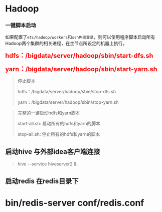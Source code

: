 # Hadoop
### 一键脚本启动

如果配置了`etc/hadoop/workers`和`ssh免密登录`，则可以使用程序脚本启动所有Hadoop两个集群的相关进程，在主节点所设定的机器上执行。

<span style="color:red;font-weight:bold;font-size:20px">hdfs：/bigdata/server/hadoop/sbin/start-dfs.sh</span>

<span style="color:red;font-weight:bold;font-size:20px">yarn：/bigdata/server/hadoop/sbin/start-yarn.sh</span>

> 停止脚本
>
> hdfs：/bigdata/server/hadoop/sbin/stop-dfs.sh
>
> yarn：/bigdata/server/hadoop/sbin/stop-yarn.sh



> 完整的一键启动hdfs和yarn脚本
>
> start-all.sh: 启动所有的hdfs和yarn的脚本
>
> stop-all.sh: 停止所有的hdfs和yarn的脚本

## 启动hive 与外部idea客户端连接
> hive --service hiveserver2 &


## 启动redis 在redis目录下
# bin/redis-server conf/redis.conf 

